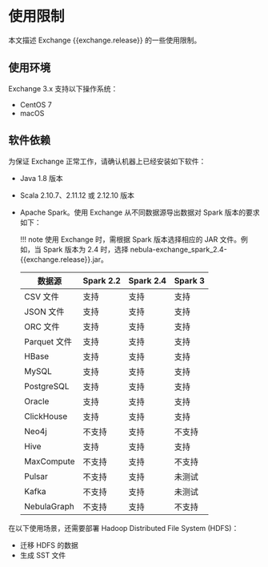 # 使用限制

本文描述 Exchange {{exchange.release}} 的一些使用限制。

## 使用环境

Exchange 3.x 支持以下操作系统：

- CentOS 7
- macOS

## 软件依赖

为保证 Exchange 正常工作，请确认机器上已经安装如下软件：

- Java 1.8 版本

- Scala 2.10.7、2.11.12 或 2.12.10 版本

- Apache Spark。使用 Exchange 从不同数据源导出数据对 Spark 版本的要求如下：
  
  !!! note
        使用 Exchange 时，需根据 Spark 版本选择相应的 JAR 文件。例如，当 Spark 版本为 2.4 时，选择 nebula-exchange_spark_2.4-{{exchange.release}}.jar。

  | 数据源 | Spark 2.2 | Spark 2.4 | Spark 3 |
  | - | - | - | - |
  | CSV 文件 | 支持 | 支持 | 支持 |
  | JSON 文件 | 支持 | 支持 | 支持 |
  | ORC 文件 | 支持 | 支持 | 支持 |
  | Parquet 文件 | 支持 | 支持 | 支持 |
  | HBase | 支持 | 支持 | 支持 |
  | MySQL | 支持 | 支持 | 支持 |
  | PostgreSQL | 支持 | 支持 | 支持 |
  | Oracle | 支持 | 支持 | 支持 |
  | ClickHouse | 支持 | 支持 | 支持 |
  | Neo4j | 不支持 | 支持 | 不支持 |
  | Hive | 支持 | 支持 | 支持 |
  | MaxCompute | 不支持 | 支持 | 不支持 |
  | Pulsar | 不支持 | 支持 | 未测试 |
  | Kafka | 不支持 | 支持 | 未测试 |
  | NebulaGraph | 不支持 | 支持 | 不支持 |

在以下使用场景，还需要部署 Hadoop Distributed File System (HDFS)：

- 迁移 HDFS 的数据
- 生成 SST 文件

